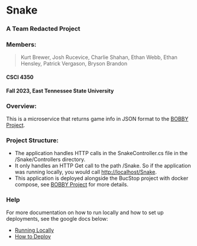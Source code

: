 # Snake
### A Team Redacted Project
### Members:
> Kurt Brewer, Josh Rucevice, Charlie Shahan,
> Ethan Webb, Ethan Hensley, Patrick Vergason, Bryson Brandon
#### CSCI 4350
#### Fall 2023, East Tennessee State University

### Overview:
This is a microservice that returns game info in JSON format to the [BOBBY Project](https://github.com/chrisseals98/BOBBY).

### Project Structure:
* The application handles HTTP calls in the SnakeController.cs file in the /Snake/Controllers directory.
* It only handles an HTTP Get call to the path /Snake. So if the application was running locally, you would call [http://localhost/Snake](http://localhost/Snake).
* This application is deployed alongside the BucStop project with docker compose, see [BOBBY Project](https://github.com/chrisseals98/BOBBY) for more details.

### Help
For more documentation on how to run locally and how to set up deployments, see the google docs below:
* [Running Locally](https://docs.google.com/document/d/1gfUpjZNfqWyv1ohUW1IaS8fOhXp0hOx6tFQVXBADa8Q/edit?usp=sharing)
* [How to Deploy](https://docs.google.com/document/d/1i0edcmvZm_j0zQLYiigNliW39FJuJbmhkxOCCb2NbVs/edit?usp=sharing)
